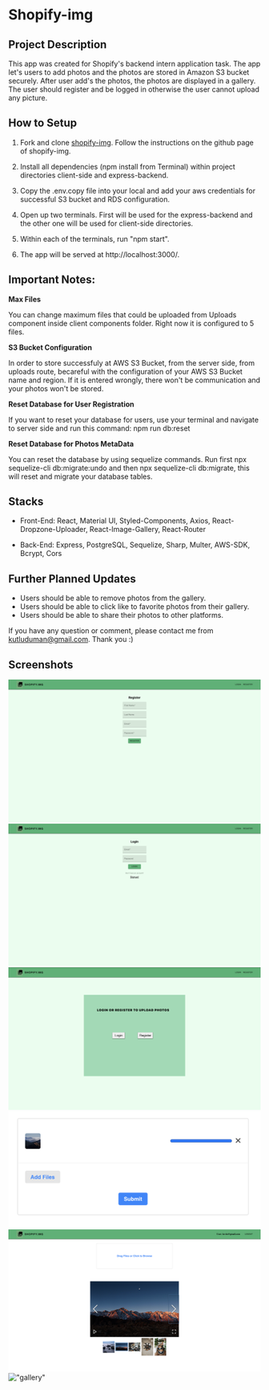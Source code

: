 Shopify-img
=========

##  Project Description

This app was created for Shopify's backend intern application task. The app let's users to add photos and the photos are stored in Amazon S3 bucket securely. After user add's the photos, the photos are displayed in a gallery. The user should register and be logged in otherwise the user cannot upload any picture.

## How to Setup

1. Fork and clone [shopify-img](https://github.com/kutluduman/shopify-img). Follow the instructions on the github page of shopify-img.

2. Install all dependencies (npm install from Terminal) within project directories client-side and express-backend.

3. Copy the .env.copy file into your local and add your aws credentials for successful S3 bucket and RDS configuration.

4. Open up two terminals. First will be used for the express-backend and the other one will be used for client-side directories. 

5. Within each of the terminals, run "npm start". 

6.  The app will be served at http://localhost:3000/.


## Important Notes:


**Max Files**

You can change maximum files that could be uploaded from Uploads component inside client components folder.
 Right now it is configured to 5 files.

**S3 Bucket Configuration**

In order to store successfuly at AWS S3 Bucket, from the server side, from uploads route, becareful with the configuration of your AWS S3 Bucket name and region. If it is entered wrongly, there won't be communication and your photos won't be stored.

**Reset Database for User Registration**

If you want to reset your database for users, use your terminal and navigate to server side and run this command:
npm run db:reset


**Reset Database for Photos MetaData**

You can reset the database by using sequelize commands. Run first npx sequelize-cli db:migrate:undo and then npx sequelize-cli db:migrate, this will reset and migrate your database tables.




## Stacks


- Front-End: React, Material UI, Styled-Components, Axios, React-Dropzone-Uploader, React-Image-Gallery, React-Router

- Back-End: Express, PostgreSQL, Sequelize, Sharp, Multer, AWS-SDK, Bcrypt, Cors



## Further Planned Updates

- Users should be able to remove photos from the gallery.
- Users should be able to click like to favorite photos from their gallery.
- Users should be able to share their photos to other platforms.

If you have any question or comment, please contact me from kutluduman@gmail.com. Thank you :) 


## Screenshots


!["register"](https://github.com/kutluduman/shopify-img/blob/master/docs/Register.png?raw=true)
!["login"](https://github.com/kutluduman/shopify-img/blob/master/docs/Login.png?raw=true)
!["landing"](https://github.com/kutluduman/shopify-img/blob/master/docs/Landing.png?raw=true)
!["upload"](https://github.com/kutluduman/shopify-img/blob/master/docs/Upload.png?raw=true)
!["Home"](https://github.com/kutluduman/shopify-img/blob/master/docs/MainPage.png?raw=true)
!["gallery"](https://github.com/kutluduman/shopify-img/blob/master/docs/Gallery.png?raw=true)


